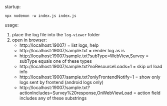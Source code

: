 startup:

`npx nodemon -w index.js index.js`

usage:

1. place the log file into the `log-viewer` folder
2. open in browser:
    - http://localhost:19007/ = list logs, help
    - http://localhost:19007/sample.txt = render log as is
    - http://localhost:19007/sample.txt?subType=WebView,Survey = subType equals one of these types
    - http://localhost:19007/sample.txt?noResourceLoads=1 = skip url load info
    - http://localhost:19007/sample.txt?onlyFrontendNotify=1 = show only logs sent by frontend (android logs only)
    - http://localhost:19007/sample.txt?actionIncludes=Survey%20response,OnWebViewLoad = action field includes any of these substrings
